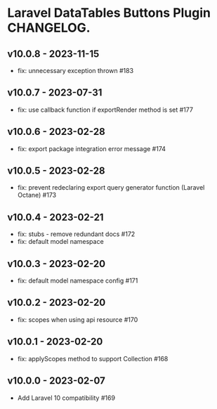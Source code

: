 # Laravel DataTables Buttons Plugin CHANGELOG.

## v10.0.8 - 2023-11-15

- fix: unnecessary exception thrown #183

## v10.0.7 - 2023-07-31

- fix: use callback function if exportRender method is set #177

## v10.0.6 - 2023-02-28

- fix: export package integration error message #174

## v10.0.5 - 2023-02-28

- fix: prevent redeclaring export query generator function (Laravel Octane) #173

## v10.0.4 - 2023-02-21

- fix: stubs - remove redundant docs #172
- fix: default model namespace

## v10.0.3 - 2023-02-20

- fix: default model namespace config #171

## v10.0.2 - 2023-02-20

- fix: scopes when using api resource #170

## v10.0.1 - 2023-02-20

- fix: applyScopes method to support Collection #168

## v10.0.0 - 2023-02-07

- Add Laravel 10 compatibility #169
